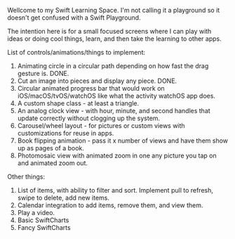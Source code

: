 Wellcome to my Swift Learning Space. I'm not calling it a playground so it doesn't get confused with a Swift Playground.

The intention here is for a small focused screens where I can play with ideas or doing cool things, learn, and then take the learning to other apps. 

List of controls/animations/things to implement:

1) Animating circle in a circular path depending on how fast the drag gesture is. DONE.
2) Cut an image into pieces and display any piece. DONE.
3) Circular animated progress bar that would work on iOS/macOS/tvOS/watchOS like what the activity watchOS app does.
4) A custom shape class - at least a triangle.
5) An analog clock view - with hour, minute, and second handles that update correctly without clogging up the system.
6) Carousel/wheel layout - for pictures or custom views with customizations for reuse in apps.
7) Book flipping animation - pass it x number of views and have them show up as pages of a book.
8) Photomosaic view with animated zoom in one any picture you tap on and animated zoom out.

Other things:
1) List of items, with ability to filter and sort. Implement pull to refresh, swipe to delete, add new items.
2) Calendar integration to add items, remove them, and view them.
3) Play a video.
4) Basic SwiftCharts
5) Fancy SwiftCharts
